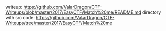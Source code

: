 writeup: https://github.com/ValarDragon/CTF-Writeups/blob/master/2017/EasyCTF/Match%20me/README.md
directory with src code: https://github.com/ValarDragon/CTF-Writeups/tree/master/2017/EasyCTF/Match%20me
